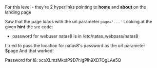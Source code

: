 For this level - they're 2 hyperlinks pointing to **home** and **about** on the landing page

Saw that the page loads with the url parameter `page='...'`
Looking at the given **hint** the src code:
- password for webuser natas8 is in /etc/natas_webpass/natas8

I tried to pass the location for natas8's password as the url parameter $page
And that worked!

Password for l8:
xcoXLmzMkoIP9D7hlgPlh9XD7OgLAe5Q